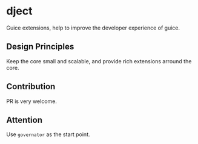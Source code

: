 # dject
Guice extensions, help to improve the developer experience of guice. 

## Design Principles
Keep the core small and scalable, and provide rich extensions arround the core.

## Contribution
PR is very welcome.

## Attention
Use `governator` as the start point.